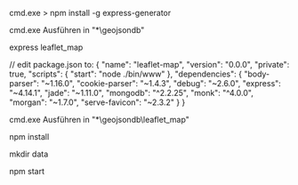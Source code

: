 cmd.exe > npm install -g express-generator

cmd.exe Ausführen in "*\geojsondb"

express leaflet_map


// edit package.json to:
{
  "name": "leaflet-map",
  "version": "0.0.0",
  "private": true,
  "scripts": {
    "start": "node ./bin/www"
  },
  "dependencies": {
    "body-parser": "~1.16.0",
    "cookie-parser": "~1.4.3",
    "debug": "~2.6.0",
    "express": "~4.14.1",
    "jade": "~1.11.0",
    "mongodb": "^2.2.25",
    "monk": "^4.0.0",
    "morgan": "~1.7.0",
    "serve-favicon": "~2.3.2"
  }
}

cmd.exe Ausführen in "*\geojsondb\leaflet_map"

npm install

mkdir data

npm start